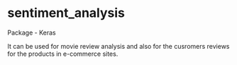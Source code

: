 # sentiment_analysis

Package - Keras

It can be used for movie review analysis and also for the cusromers reviews for the products in e-commerce sites.
